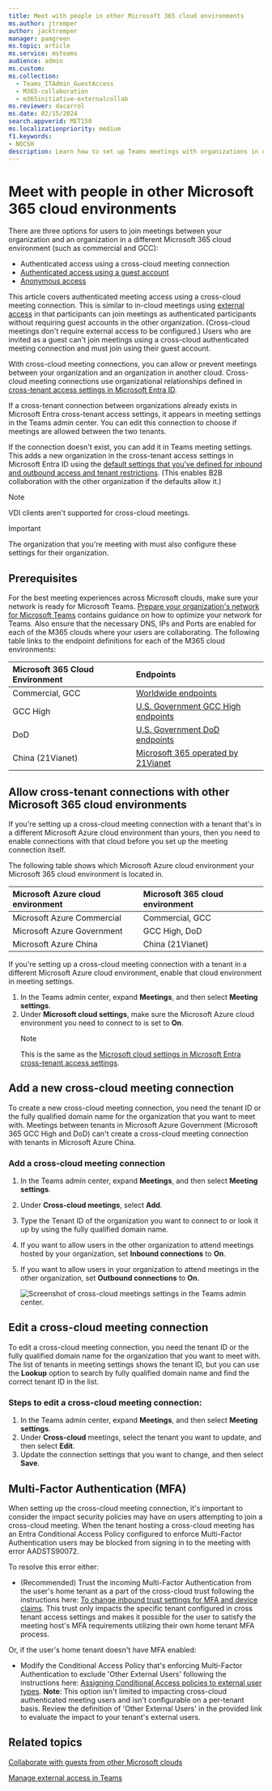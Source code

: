 ```yaml
---
title: Meet with people in other Microsoft 365 cloud environments
ms.author: jtremper
author: jacktremper
manager: pamgreen
ms.topic: article
ms.service: msteams
audience: admin
ms.custom: 
ms.collection: 
  - Teams_ITAdmin_GuestAccess
  - M365-collaboration
  - m365initiative-externalcollab
ms.reviewer: dacarrol
ms.date: 02/15/2024
search.appverid: MET150
ms.localizationpriority: medium
f1.keywords:
- NOCSH
description: Learn how to set up Teams meetings with organizations in other Microsoft 365 cloud environments (for example, between commercial and DoD).
---
```


# Meet with people in other Microsoft 365 cloud environments

There are three options for users to join meetings between your organization and an organization in a different Microsoft 365 cloud environment (such as commercial and GCC):

- Authenticated access using a cross-cloud meeting connection
- [Authenticated access using a guest account](/microsoft-365/solutions/collaborate-guests-cross-cloud)
- [Anonymous access](anonymous-users-in-meetings.md)

This article covers authenticated meeting access using a cross-cloud meeting connection. This is similar to in-cloud meetings using [external access](trusted-organizations-external-meetings-chat.md) in that participants can join meetings as authenticated participants without requiring guest accounts in the other organization. (Cross-cloud meetings don't require external access to be configured.) Users who are invited as a guest can't join meetings using a cross-cloud authenticated meeting connection and must join using their guest account.

With cross-cloud meeting connections, you can allow or prevent meetings between your organization and an organization in another cloud. Cross-cloud meeting connections use organizational relationships defined in [cross-tenant access settings in Microsoft Entra ID](/azure/active-directory/external-identities/cross-tenant-access-settings-b2b-collaboration).

If a cross-tenant connection between organizations already exists in Microsoft Entra cross-tenant access settings, it appears in meeting settings in the Teams admin center. You can edit this connection to choose if meetings are allowed between the two tenants.

If the connection doesn't exist, you can add it in Teams meeting settings. This adds a new organization in the cross-tenant access settings in Microsoft Entra ID using the [default settings that you've defined for inbound and outbound access and tenant restrictions](/azure/active-directory/external-identities/cross-tenant-access-settings-b2b-collaboration#configure-default-settings). (This enables B2B collaboration with the other organization if the defaults allow it.)

> [!NOTE]
> VDI clients aren't supported for cross-cloud meetings.

> [!IMPORTANT]
> The organization that you're meeting with must also configure these settings for their organization.

## Prerequisites
For the best meeting experiences across Microsoft clouds, make sure your network is ready for Microsoft Teams. [Prepare your organization's network for Microsoft Teams](/microsoftteams/prepare-network#network-requirements) contains guidance on how to optimize your network for Teams. Also ensure that the necessary DNS, IPs and Ports are enabled for each of the M365 clouds where your users are collaborating. The following table links to the endpoint definitions for each of the M365 cloud environments:

|Microsoft 365 Cloud Environment|Endpoints|
|:--------------------------------|:------------------------------|
|Commercial, GCC|[Worldwide endpoints](/microsoft-365/enterprise/urls-and-ip-address-ranges)|
|GCC High|[U.S. Government GCC High endpoints](/microsoft-365/enterprise/microsoft-365-u-s-government-gcc-high-endpoints)|
|DoD|[U.S. Government DoD endpoints](/microsoft-365/enterprise/microsoft-365-u-s-government-dod-endpoints)|
|China (21Vianet)|[Microsoft 365 operated by 21Vianet](/microsoft-365/enterprise/urls-and-ip-address-ranges-21vianet)|

## Allow cross-tenant connections with other Microsoft 365 cloud environments

If you're setting up a cross-cloud meeting connection with a tenant that's in a different Microsoft Azure cloud environment than yours, then you need to enable connections with that cloud before you set up the meeting connection itself.

The following table shows which Microsoft Azure cloud environment your Microsoft 365 cloud environment is located in.

|Microsoft Azure cloud environment|Microsoft 365 cloud environment|
|:--------------------------------|:------------------------------|
|Microsoft Azure Commercial|Commercial, GCC|
|Microsoft Azure Government|GCC High, DoD|
|Microsoft Azure China|China (21Vianet)|

If you're setting up a cross-cloud meeting connection with a tenant in a different Microsoft Azure cloud environment, enable that cloud environment in meeting settings.

1. In the Teams admin center, expand **Meetings**, and then select **Meeting settings**.
1. Under **Microsoft cloud settings**, make sure the Microsoft Azure cloud environment you need to connect to is set to **On**.
    > [!NOTE]
    > This is the same as the [Microsoft cloud settings in Microsoft Entra cross-tenant access settings](/azure/active-directory/external-identities/cross-cloud-settings).

## Add a new cross-cloud meeting connection

To create a new cross-cloud meeting connection, you need the tenant ID or the fully qualified domain name for the organization that you want to meet with. Meetings between tenants in Microsoft Azure Government (Microsoft 365 GCC High and DoD) can't create a cross-cloud meeting connection with tenants in Microsoft Azure China.

### Add a cross-cloud meeting connection

1. In the Teams admin center, expand **Meetings**, and then select **Meeting settings**.
1. Under **Cross-cloud meetings**, select **Add**.
1. Type the Tenant ID of the organization you want to connect to or look it up by using the fully qualified domain name.
1. If you want to allow users in the other organization to attend meetings hosted by your organization, set **Inbound connections** to **On**.
1. If you want to allow users in your organization to attend meetings in the other organization, set **Outbound connections** to **On**.

    ![Screenshot of cross-cloud meetings settings in the Teams admin center.](media/cross-cloud-meetings-settings.png)

## Edit a cross-cloud meeting connection

To edit a cross-cloud meeting connection, you need the tenant ID or the fully qualified domain name for the organization that you want to meet with. The list of tenants in meeting settings shows the tenant ID, but you can use the **Lookup** option to search by fully qualified domain name and find the correct tenant ID in the list.

### Steps to edit a cross-cloud meeting connection:

1. In the Teams admin center, expand **Meetings**, and then select **Meeting settings**.
1. Under **Cross-cloud** meetings, select the tenant you want to update, and then select **Edit**.
1. Update the connection settings that you want to change, and then select **Save**.

## Multi-Factor Authentication (MFA)
When setting up the cross-cloud meeting connection, it's important to consider the impact security policies may have on users attempting to join a cross-cloud meeting. When the tenant hosting a cross-cloud meeting has an Entra Conditional Access Policy configured to enforce Multi-Factor Authentication users may be blocked from signing in to the meeting with error AADSTS90072.

To resolve this error either:
- (Recommended) Trust the incoming Multi-Factor Authentication from the user's home tenant as a part of the cross-cloud trust following the instructions here: [To change inbound trust settings for MFA and device claims](/entra/external-id/cross-tenant-access-settings-b2b-collaboration#to-change-inbound-trust-settings-for-mfa-and-device-claims). This trust only impacts the specific tenant configured in cross tenant access settings and makes it possible for the user to satisfy the meeting host's MFA requirements utilizing their own home tenant MFA process.
   
Or, if the user's home tenant doesn't have MFA enabled:

- Modify the Conditional Access Policy that's enforcing Multi-Factor Authentication to exclude 'Other External Users' following the instructions here: [Assigning Conditional Access policies to external user types](/entra/external-id/authentication-conditional-access#conditional-access-for-external-users). **Note**: This option isn't limited to impacting cross-cloud authenticated meeting users and isn't configurable on a per-tenant basis. Review the definition of 'Other External Users' in the provided link to evaluate the impact to your tenant's external users.

## Related topics

[Collaborate with guests from other Microsoft clouds](/microsoft-365/solutions/collaborate-guests-cross-cloud)

[Manage external access in Teams](manage-external-access.md)
